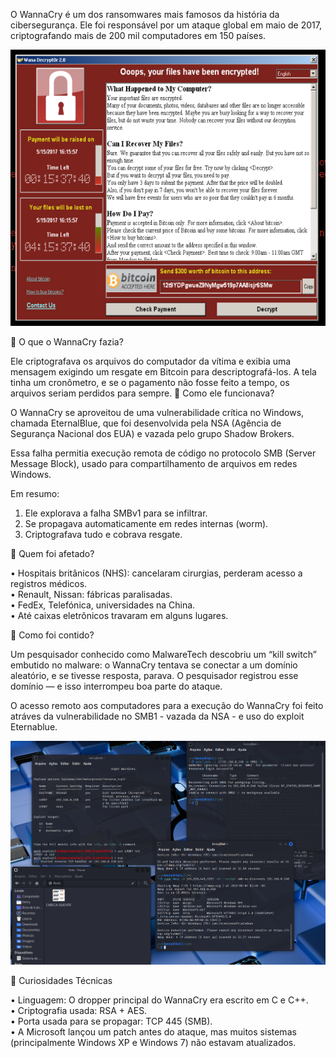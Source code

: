 O WannaCry é um dos ransomwares mais famosos da história da cibersegurança. Ele foi responsável por um ataque global em maio de 2017, criptografando mais de 200 mil computadores em 150 países.

![descrição](/imgs/wannacry.png)


🧨 O que o WannaCry fazia?

Ele criptografava os arquivos do computador da vítima e exibia uma mensagem exigindo um resgate em Bitcoin para descriptografá-los. A tela tinha um cronômetro, e se o pagamento não fosse feito a tempo, os arquivos seriam perdidos para sempre.
🧠 Como ele funcionava?

O WannaCry se aproveitou de uma vulnerabilidade crítica no Windows, chamada EternalBlue, que foi desenvolvida pela NSA (Agência de Segurança Nacional dos EUA) e vazada pelo grupo Shadow Brokers.

Essa falha permitia execução remota de código no protocolo SMB (Server Message Block), usado para compartilhamento de arquivos em redes Windows.

Em resumo:  
 1. Ele explorava a falha SMBv1 para se infiltrar.  
 2. Se propagava automaticamente em redes internas (worm).  
 3. Criptografava tudo e cobrava resgate.  

🏥 Quem foi afetado?  

  • Hospitais britânicos (NHS): cancelaram cirurgias, perderam acesso a registros médicos.  
  • Renault, Nissan: fábricas paralisadas.  
  • FedEx, Telefónica, universidades na China.  
  • Até caixas eletrônicos travaram em alguns lugares.  

🔐 Como foi contido?

Um pesquisador conhecido como MalwareTech descobriu um “kill switch” embutido no malware: o WannaCry tentava se conectar a um domínio aleatório, e se tivesse resposta, parava. O pesquisador registrou esse domínio — e isso interrompeu boa parte do ataque.

O acesso remoto aos computadores para a execução do WannaCry foi feito atráves da vulnerabilidade no SMB1 - vazada da NSA - e uso do exploit Eternablue.

![descrição](/imgs/eternablue.png)


🧬 Curiosidades Técnicas  

  • Linguagem: O dropper principal do WannaCry era escrito em C e C++.  
  • Criptografia usada: RSA + AES.  
  • Porta usada para se propagar: TCP 445 (SMB).  
  • A Microsoft lançou um patch antes do ataque, mas muitos sistemas (principalmente Windows XP e Windows 7) não estavam atualizados.
